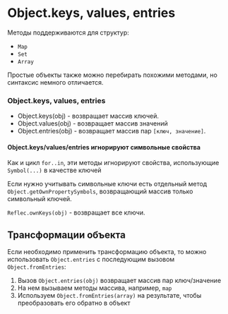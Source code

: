 # Object.keys, values, entries

Методы поддерживаются для структур:

- `Map`
- `Set`
- `Array`

Простые объекты также можно перебирать похожими методами, но синтаксис немного отличается.

### Object.keys, values, entries

- Object.keys(obj) - возвращает массив ключей.
- Object.values(obj) - возвращает массив значений
- Object.entries(obj) - возвращает массив пар `[ключ, значение]`.

#### Object.keys/values/entries игнорируют символьные свойства

Как и цикл `for..in`, эти методы игнорируют свойства, использующие `Symbol(...)` в качестве ключей

Если нужно учитывать символьные ключи есть отдельный метод `Object.getOwnPropertySymbols`, возвращающий массив только символьный ключей.

`Reflec.ownKeys(obj)` - возвращает все ключи.

## Трансформации объекта

Если необходимо применить трансформацию объекта, то можно использовать `Object.entries` с последующим вызовом `Object.fromEntries`:

1. Вызов `Object.entries(obj)` возвращает массив пар ключ/значение 
2. На нем вызываем методы массива, например, `map`
3. Используем `Object.fromEntries(array)` на результате, чтобы преобразовать его обратно в объект